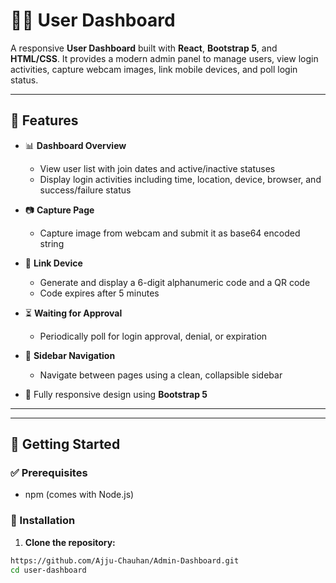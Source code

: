 # 🧑‍💻 User Dashboard

A responsive **User Dashboard** built with **React**, **Bootstrap 5**, and **HTML/CSS**. It provides a modern admin panel to manage users, view login activities, capture webcam images, link mobile devices, and poll login status.

---

## 🌟 Features

- 📊 **Dashboard Overview**
  - View user list with join dates and active/inactive statuses
  - Display login activities including time, location, device, browser, and success/failure status

- 📷 **Capture Page**
  - Capture image from webcam and submit it as base64 encoded string

- 🔗 **Link Device**
  - Generate and display a 6-digit alphanumeric code and a QR code
  - Code expires after 5 minutes

- ⏳ **Waiting for Approval**
  - Periodically poll for login approval, denial, or expiration

- 📂 **Sidebar Navigation**
  - Navigate between pages using a clean, collapsible sidebar

- 🎯 Fully responsive design using **Bootstrap 5**

---


---

## 🚀 Getting Started

### ✅ Prerequisites

- npm (comes with Node.js)

### 🔧 Installation

1. **Clone the repository:**

```bash
https://github.com/Ajju-Chauhan/Admin-Dashboard.git
cd user-dashboard
